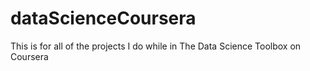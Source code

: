 dataScienceCoursera
===================

This is for all of the projects I do while in The Data Science Toolbox on Coursera
